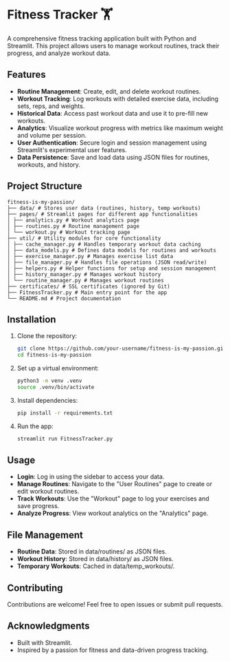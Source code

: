 # Fitness Tracker 🏋️

A comprehensive fitness tracking application built with Python and Streamlit. This project allows users to manage workout routines, track their progress, and analyze workout data.

## Features

- **Routine Management**: Create, edit, and delete workout routines.
- **Workout Tracking**: Log workouts with detailed exercise data, including sets, reps, and weights.
- **Historical Data**: Access past workout data and use it to pre-fill new workouts.
- **Analytics**: Visualize workout progress with metrics like maximum weight and volume per session.
- **User Authentication**: Secure login and session management using Streamlit's experimental user features.
- **Data Persistence**: Save and load data using JSON files for routines, workouts, and history.

## Project Structure
```
fitness-is-my-passion/
├── data/ # Stores user data (routines, history, temp workouts) 
├── pages/ # Streamlit pages for different app functionalities 
│ ├── analytics.py # Workout analytics page 
│ ├── routines.py # Routine management page 
│ └── workout.py # Workout tracking page 
├── util/ # Utility modules for core functionality 
│ ├── cache_manager.py # Handles temporary workout data caching 
│ ├── data_models.py # Defines data models for routines and workouts 
│ ├── exercise_manager.py # Manages exercise list data 
│ ├── file_manager.py # Handles file operations (JSON read/write) 
│ ├── helpers.py # Helper functions for setup and session management 
│ ├── history_manager.py # Manages workout history 
│ └── routine_manager.py # Manages workout routines 
├── certificates/ # SSL certificates (ignored by Git) 
├── FitnessTracker.py # Main entry point for the app 
└── README.md # Project documentation
```


## Installation

1. Clone the repository:
   ```bash
   git clone https://github.com/your-username/fitness-is-my-passion.git
   cd fitness-is-my-passion
   ```
2. Set up a virtual environment:
	```bash
	python3 -m venv .venv
	source .venv/bin/activate
	```
3. Install dependencies:
	```bash
	pip install -r requirements.txt
	```
4. Run the app:
	```bash
	streamlit run FitnessTracker.py
	```

## Usage

- **Login**: Log in using the sidebar to access your data.
- **Manage Routines**: Navigate to the "User Routines" page to create or edit workout routines.
- **Track Workouts**: Use the "Workout" page to log your exercises and save progress.
- **Analyze Progress**: View workout analytics on the "Analytics" page.

## File Management

- **Routine Data**: Stored in data/routines/ as JSON files.
- **Workout History**: Stored in data/history/ as JSON files.
- **Temporary Workouts**: Cached in data/temp_workouts/.

## Contributing

Contributions are welcome! Feel free to open issues or submit pull requests.

## Acknowledgments

- Built with Streamlit.
- Inspired by a passion for fitness and data-driven progress tracking.